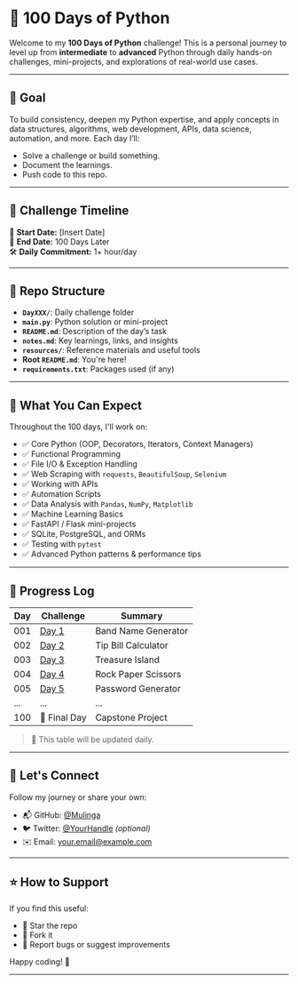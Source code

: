 # 🐍 100 Days of Python

Welcome to my **100 Days of Python** challenge! This is a personal journey to level up from **intermediate** to **advanced** Python through daily hands-on challenges, mini-projects, and explorations of real-world use cases.

---

## 🚀 Goal

To build consistency, deepen my Python expertise, and apply concepts in data structures, algorithms, web development, APIs, data science, automation, and more. Each day I’ll:
- Solve a challenge or build something.
- Document the learnings.
- Push code to this repo.

---

## 📅 Challenge Timeline

📌 **Start Date:** [Insert Date]  
🧭 **End Date:** 100 Days Later  
🛠️ **Daily Commitment:** 1+ hour/day  

---

## 📁 Repo Structure


- **`DayXXX/`**: Daily challenge folder
- **`main.py`**: Python solution or mini-project
- **`README.md`**: Description of the day’s task
- **`notes.md`**: Key learnings, links, and insights
- **`resources/`**: Reference materials and useful tools
- **Root `README.md`**: You're here!
- **`requirements.txt`**: Packages used (if any)

---

## 🧠 What You Can Expect

Throughout the 100 days, I'll work on:

- ✅ Core Python (OOP, Decorators, Iterators, Context Managers)
- ✅ Functional Programming
- ✅ File I/O & Exception Handling
- ✅ Web Scraping with `requests`, `BeautifulSoup`, `Selenium`
- ✅ Working with APIs
- ✅ Automation Scripts
- ✅ Data Analysis with `Pandas`, `NumPy`, `Matplotlib`
- ✅ Machine Learning Basics
- ✅ FastAPI / Flask mini-projects
- ✅ SQLite, PostgreSQL, and ORMs
- ✅ Testing with `pytest`
- ✅ Advanced Python patterns & performance tips

---

## 📝 Progress Log

| Day | Challenge | Summary |
|-----|-----------|---------|
| 001 | [Day 1](./100_days_of_Python/Day001/README.md) | Band Name Generator |
| 002 | [Day 2](./100_days_of_Python/Day002/README.md) | Tip Bill Calculator |
| 003 | [Day 3](./100_days_of_Python/Day003/README.md) | Treasure Island     |
| 004 | [Day 4](./100_days_of_Python/Day004/README.md) | Rock Paper Scissors |
| 005 | [Day 5](./100_days_of_Python/Day005/README.md) | Password Generator  |
| ... | ...       | ...     |
| 100 | 🏁 Final Day | Capstone Project |

> 📌 This table will be updated daily.

---

## 🙌 Let's Connect

Follow my journey or share your own:

- 📬 GitHub: [@Mulinga](https://github.com/Mulinga)
- 🐦 Twitter: [@YourHandle](https://twitter.com/yourhandle) *(optional)*
- ✉️ Email: your.email@example.com

---

## ⭐ How to Support

If you find this useful:
- 🌟 Star the repo
- 🍴 Fork it
- 🐛 Report bugs or suggest improvements

Happy coding! 🚀

---

